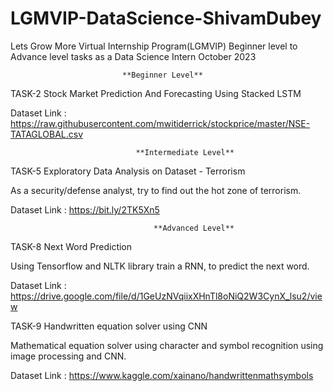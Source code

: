 # LGMVIP-DataScience-ShivamDubey
Lets Grow More Virtual Internship Program(LGMVIP) Beginner level to Advance level tasks as a Data Science Intern October 2023



                             **Beginner Level**                      


TASK-2
Stock Market Prediction And Forecasting Using Stacked LSTM

Dataset Link : https://raw.githubusercontent.com/mwitiderrick/stockprice/master/NSE-TATAGLOBAL.csv


                                **Intermediate Level**    


TASK-5
Exploratory Data Analysis on Dataset - Terrorism

As a security/defense analyst, try to find out the hot zone of terrorism.

Dataset Link : https://bit.ly/2TK5Xn5       

                                    **Advanced Level**

TASK-8
Next Word Prediction

Using Tensorflow and NLTK library train a RNN, to predict the next word.

Dataset Link : https://drive.google.com/file/d/1GeUzNVqiixXHnTl8oNiQ2W3CynX_lsu2/view


TASK-9
Handwritten equation solver using CNN

Mathematical equation solver using character and symbol recognition using image processing and CNN.

Dataset Link : https://www.kaggle.com/xainano/handwrittenmathsymbols
